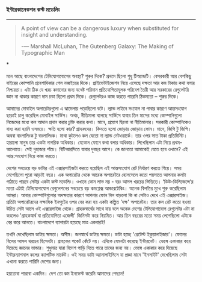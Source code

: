 ### ইন্টারকানেকশন কস্ট মডেলিং

---

> A point of view can be a dangerous luxury when substituted for insight and understanding.
>
> -― Marshall McLuhan, The Gutenberg Galaxy: The Making of Typographic Man

\*

মনে আছে বাংলাদেশের টেলিযোগাযোগের অবস্থা? শুরুর দিকে? প্রথমে ছিলো শুধু টিঅ্যান্ডটি। বেসরকারী আর বেশকিছু বাইরের কোম্পানি প্রবেশাধিকার পেল নব্বইয়ের দিকে। প্রাইভেটাইজেশন নিয়ে এসেছে দক্ষতা আর কম টাকায় কথা বলার নিশ্চয়তা। এটা ঠিক যে খরচ কমানোর জন্য যথেষ্ট পরিমান প্রতিযোগিতামূলক পরিবেশ তৈরী আর সরকারের রেগুলেটরি জ্ঞান না থাকার কারণে দাম চড়া ছিলো প্রথম দিকে। রেগুলেটরও কাজ করতে পারেনি ঠিকমতো – শুরুর দিকে।

আমাদের মোবাইল অপারেটরগুলো এ ঝামেলায় পড়েছিলো বটে। ল্যান্ড লাইনে সংযোগ না পাবার কারণে আন্তসংযোগ ছাড়াই চালু করেছিল মোবাইল সার্ভিস। অথচ, নীতিমালা বলেছে সার্ভিসে যাবার তিন মাসের মধ্যে কোম্পানিগুলো নিজেদের মধ্যে কল আদান প্রদান করার চুক্তি করার কথা। মানে, প্রয়োগ ছিলো না নীতিমালার। সরকারী কোম্পানিকেও বাধ্য করা হয়নি ওসময়ে। ক্ষতি হলো কার? গ্রাহকদের। কিনতে হলো জোড়ায় জোড়ায় ফোন। মানে, জিপি টু জিপি। অথবা বাংলালিংক টু বাংলালিংক। মাথা কুটলেও কল যেতো না ল্যান্ড নেটওয়ার্কে। তার ওপর সাত টাকা প্রতিমিনিট। হারালো মানুষ তার একটা নাগরিক অধিকার। যেকোন ফোনে কথা বলার অধিকার। লিখেছিলাম এটা নিয়ে প্রথম-আলোতে। সেই দুহাজার পাঁচে। বিটিআরসিতে যাবার দুবছর আগে। কে জানতো আমাকেই যেতে হবে ওখানে? এই আন্ত:সংযোগ নিয়ে কাজ করতে।

দেশের সবচেয়ে বড় ডাটার এই এক্সারসাইজটা করতে হয়েছিল এই আন্তসংযোগ রেট নির্ধারণ করতে গিয়ে। সময় লেগেছিলো পুরো আড়াই বছর। এক অপারেটর থেকে আরেক অপারেটরে হোলসেলে কতো পয়সাতে আপনার কলটা পাঠাতে পারবে সেটার একটা কস্ট মডেলিং। ওখানে কোন লাভ নয় - বরং আসল খরচের ভিত্তিতে। ‘ডিউ-ডিলিজেন্সে’র মতো এটাই টেলিযোগাযোগ রেগুলেশনের সবচেয়ে বড় কমপ্লেক্স আন্ডারটেকিং। অনেক বিপত্তির মুখে শুরু করেছিলাম আমরা। আবার কোম্পানিগুলোর অদক্ষতার কারণে আপনার ফোন বিল বাড়লো কি না সেটাও দেখে এই এক্সারসাইজ। প্রতিটা অপারেটরদের লক্ষাধিক ইনপুটের ওপর বের করা হয় একটা কল্পিত 'দক্ষ' অপারেটর। তার কল রেট কতো হওয়া উচিত সেটা আসে ওই এক্সারসাইজ থেকে। গ্রাহকস্বার্থের সাথে যায় বলে অনেক দেশের টেলিযোগাযোগ রেগুলেটর এটা না করলেও 'গ্রাহকস্বার্থ বা প্রতিযোগিতা এজেন্সী' জিনিসটা করে নিয়মিত। আর তিন বছরের মতো সময় লেগেছিলো এটাকে বের করে আনতে। বাংলাদেশে ব্যাপারটা হয়েছে মাত্র একবারই!

তখনি দেখেছিলাম ডাটার ক্ষমতা। অসীম। জনস্বার্থে ডাটার ক্ষমতা। ডাটা হচ্ছে 'গ্রেটেস্ট ইকুয়ালাইজার'। ফোনের বিলের আসল খরচের হিসেবটা। গ্রাহকের পকেট কেঁটে নয়। এদিকে যেমনটা করেছে ইন্টারনেট। ভেঙ্গে একাকার করে দিয়েছে জ্ঞানের ভান্ডার। শুধুমাত্র যারা বিদেশ পাড়ি দিতে পারে তাদের জন্য নয়। ভেঙ্গে একাকার করে দিয়েছে ইন্টারন্যাশনাল কলের ক্যাপটিভ মার্কেট। ওই সময় ডাটা অ্যানালাইসিসে যা প্রজ্ঞা মানে 'ইনসাইট' দেখেছিলাম সেটা এখনো করতে পারিনি দেশের জন্য।

হয়তোবা পারবো একদিন। দেশ তো কম ইনভেস্ট করেনি আমাদের পেছনে!

